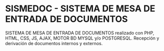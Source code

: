 # SISMEDOC - SISTEMA DE MESA DE ENTRADA DE DOCUMENTOS
SISTEMA DE MESA DE ENTRADA DE DOCUMENTOS realizado con PHP, HTML, CSS, JS, AJAX, MOTOR BD MYSQL y/o POSTGRESQL.
Recepción y derivación de documentos internos y externos.
